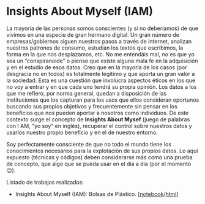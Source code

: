 # Insights About Myself (IAM)

La mayoría de las personas somos conscientes (y si no deberíamos) de que vivimos en una especie de gran hermano digital. Un gran número de empresas/gobiernos siguen nuestros pasos a través de internet, analizan nuestros patrones de consumo, estudian los textos que escribimos, la forma en la que nos desplazamos, etc. No me entendáis mal, no es que yo sea un “conspiranoide” o piense que existe alguna mala fe en la adquisición y en el estudio de esos datos. Creo que en la mayoría de los casos (por desgracia no en todos) es totalmente legítimo y que aporta un gran valor a la sociedad. Esta es una cuestión que involucra aspectos éticos en los que no voy a entrar y en que cada uno tendrá su propia opinión. Los datos a los que me refiero,  por norma general, quedan a disposición de las instituciones que los capturan para los usos que ellos consideran oportunos  buscando sus propios objetivos y frecuentemente sin pensar en los beneficios que nos pueden aportar a nosotros como individuos. De este contexto surge el concepto de **Insights About Mysef** (juego de palabras con I AM,  "yo soy" en inglés), recuperar el control sobre nuestros datos y usarlos  nuestro propio beneficio y en el de nuestro entorno.

Soy perfectamente consciente de que no todo el mundo tiene los conocimientos  necesarios para la explotación de sus propios  datos.  Lo aquí expuesto (técnicas y códigos)  deben considerarse más como una prueba de concepto, que algo que se pueda usar en el día a día (por el momento 😉).

Listado de trabajos realizados:

- Insights About Myself (IAM): Bolsas de Plástico. [[notebook](Insights%20About%20Myself%20(IAM)%20Bolsas%20de%20Plástico.ipynb)/[html](Insights%20About%20Myself%20(IAM)%20Bolsas%20de%20Plástico.html)]
